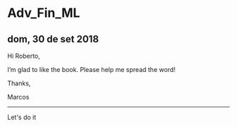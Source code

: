 # Adv_Fin_ML


dom, 30 de set 2018
---


Hi Roberto,


I’m glad to like the book. Please help me spread the word!

 

Thanks,

Marcos

---
Let's do it
